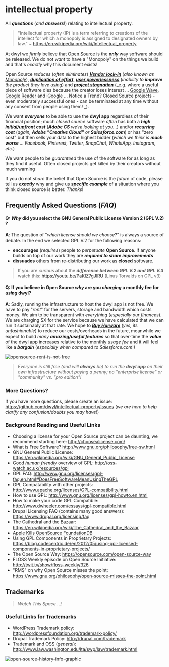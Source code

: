 # intellectual property

All _**questions**_ (_and **answers**_!) relating to intellectual property.

> "Intellectual property (IP) is a term referring to creations of the intellect for which a monopoly is assigned to designated owners by law."
~ https://en.wikipedia.org/wiki/Intellectual_property


At dwyl we _firmly_ believe that [Open Source](https://en.wikipedia.org/wiki/Open_source) is the _**only**_ way software should be released. We do not _want_ to have a "Monopoly" on the things we build and that's _exactly_ why this document exists!



Open Source _reduces_ (_often eliminates_) [_**Vendor lock-in**_](https://en.wikipedia.org/wiki/Vendor_lock-in) (_also known as [Monopoly](https://en.wikipedia.org/wiki/Monopoly)_), [_**duplication of effort**_](https://uk.answers.yahoo.com/question/index?qid=20080222031108AAa6k1e), [_**user powerlessness**_](http://www.quora.com/Why-is-it-hard-to-overcome-feelings-of-powerlessness) (_inability to **improve** the product they love using_) and  [_**project stagnation**_](http://english.stackexchange.com/questions/256227/is-there-a-single-word-for-when-something-becomes-neglected-or-forgotten-e-g-a) (_e.g. where a useful piece of software dies because the creator loses interest ... [Google Wave](https://en.wikipedia.org/wiki/Apache_Wave), [Google Reader](https://en.wikipedia.org/wiki/Google_Reader) and [iGoogle](http://gizmodo.com/all-the-google-products-that-google-itself-has-killed-d-665225668) ... Notice a Trend? Closed Source projects - even moderately successful ones - can be terminated at any time without any consent from people using them! _).

We want _**everyone**_ to be able to use the **dwyl app** regardless of
their financial position; much _closed source_ software _often_ has both a _**high initial/upfront cost**_ (_**Adobe CS** we're looking at you..._) and/or _**recurring cost**_ (_again, **Adobe "Creative Cloud"** or **Salesforce.com**_) or has "zero cost" but then sells your data to the highest bidder (_which we think is **much worse** ... Facebook, Pinterest, Twitter, SnapChat, WhatsApp, Instagram, etc._)

We want people to be *guaranteed* the use of the software for as long as they find it useful. Often closed projects get killed by their creators without much warning

If you do not _share_ the belief that Open Source is the _future_ of code, please tell us _**exactly**_ why and give us _**specific example**_ of a situation where you think closed source is better. _Thanks_!

## Frequently Asked Questions (_FAQ_)


#### Q: *Why* did you select the GNU General Public License Version 2 (GPL V.2) ?  
**A**: The question of "_which license should we choose_?" is always
a source of debate. In the end we selected GPL V.2 for the following reasons:  
+ **encourages** (_requires_) people to _perpetuate_ **Open Source**. If
anyone builds on top of our work they are _**required to share improvements**_
+ **dissuades** others from re-distributing our work as **closed** software.

> If you are _curious_ about the _**difference between GPL V.2 and GPL V.3**_
watch this: https://youtu.be/PaKIZ7gJlRU (Linus Torvalds on GPL v3)

#### Q: If you believe in Open Source _why_ are you _charging_ a monthly fee for _using_ dwyl?

**A**: Sadly, running the infrastructure to host the dwyl app is not free.
We have to pay "_rent_" for the servers, storage and bandwidth which costs money. We aim to be transparent with _everything_ (_especially our finances_). We are charging $X for the service because we have calculated that we can run it sustainably at that rate. We hope to [***Buy Harware***](https://github.com/dwyl/time/issues/153) (_yes, its unfashionable_) to reduce our costs/overheads in the future, meanwhile we expect to build _many **amazing/useful features**_ so that over-time the _**value**_ of the dwyl app increases relative to the monthly _usage fee_ and it will feel like a _**bargain**_ (_especially when compared to Salesforce.com_!)

![opensource-rent-is-not-free](https://cloud.githubusercontent.com/assets/194400/8450952/42936384-1fd7-11e5-8241-170bfc3429a8.gif)

> _Everyone is still free (and will **always** be) to run the **dwyl app** on their own infrastructure without paying a penny; no "enterprise license" or "community" vs. "pro edition"!_






### More Questions?

If you have more questions, please create an issue:
https://github.com/dwyl/intellectual-property/issues
(_we are here to help clarify any confusion/doubts you may have!_)

### Background Reading and Useful Links

+ Choosing a license for your Open Source project can be daunting,
we recommend starting here: http://choosealicense.com/
+ What is Free Software? http://www.gnu.org/philosophy/free-sw.html
+ GNU General Public License: https://en.wikipedia.org/wiki/GNU_General_Public_License
+ Good _human friendly_ overview of GPL:
http://oss-watch.ac.uk/resources/gpl
+ GPL FAQ: http://www.gnu.org/licenses/gpl-faq.en.html#DoesFreeSoftwareMeanUsingTheGPL
+ GPL Compatability with other projects:
http://www.apache.org/licenses/GPL-compatibility.html
+ How to use GPL: http://www.gnu.org/licenses/gpl-howto.en.html
+ How to make your code GPL Compatible: http://www.dwheeler.com/essays/gpl-compatible.html
+ Drupal Licensing FAQ (contains many good answers):
https://www.drupal.org/licensing/faq
+ The Cathedral and the Bazaar: https://en.wikipedia.org/wiki/The_Cathedral_and_the_Bazaar
+ [Apple Kills OpenSource FoundationDB](http://readwrite.com/2015/03/25/apple-foundationdb-github-closed-source)
+ Using GPL Components in Proprietary Projects:
https://blog.codecentric.de/en/2012/05/using-gpl-licensed-components-in-proprietary-projects/
+ The Open Source Way: https://opensource.com/open-source-way
+ FLOSS Weekly episode on Open Source Initiative:
http://twit.tv/show/floss-weekly/326
+ "RMS" on why Open Source misses the point: https://www.gnu.org/philosophy/open-source-misses-the-point.html


## Trademarks

> _Watch This Space_ ...!

### Useful Links for Trademarks

+ WordPress Trademark policy: http://wordpressfoundation.org/trademark-policy/
+ Drupal Trademark Policy: http://drupal.com/trademark
+ Trademark and OSS (_general_): http://www.law.washington.edu/lta/swp/law/trademark.html

![open-source-history-info-graphic](https://cloud.githubusercontent.com/assets/194400/8452599/1d005822-1fe4-11e5-9d71-61d83e36f492.png)

